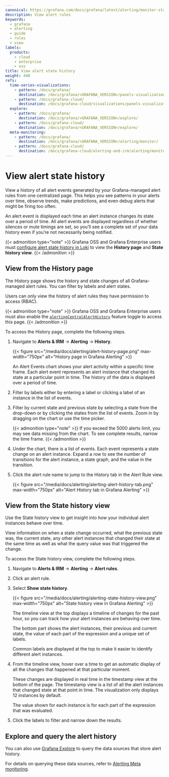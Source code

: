 ```yaml
---
canonical: https://grafana.com/docs/grafana/latest/alerting/monitor-status/view-alert-state-history/
description: View alert rules
keywords:
  - grafana
  - alerting
  - guide
  - rules
  - view
labels:
  products:
    - cloud
    - enterprise
    - oss
title: View alert state history
weight: 440
refs:
  time-series-visualizations:
    - pattern: /docs/grafana/
      destination: /docs/grafana/<GRAFANA_VERSION>/panels-visualizations/visualizations/time-series/
    - pattern: /docs/grafana-cloud/
      destination: /docs/grafana-cloud/visualizations/panels-visualizations/visualizations/time-series/
  explore:
    - pattern: /docs/grafana/
      destination: /docs/grafana/<GRAFANA_VERSION>/explore/
    - pattern: /docs/grafana-cloud/
      destination: /docs/grafana/<GRAFANA_VERSION>/explore/
  meta-monitoring:
    - pattern: /docs/grafana/
      destination: /docs/grafana/<GRAFANA_VERSION>/alerting/monitor/
    - pattern: /docs/grafana-cloud/
      destination: /docs/grafana-cloud/alerting-and-irm/alerting/monitor/
---
```


# View alert state history

View a history of all alert events generated by your Grafana-managed alert rules from one centralized page. This helps you see patterns in your alerts over time, observe trends, make predictions, and even debug alerts that might be firing too often.

An alert event is displayed each time an alert instance changes its state over a period of time. All alert events are displayed regardless of whether silences or mute timings are set, so you’ll see a complete set of your data history even if you’re not necessarily being notified.

{{< admonition type="note" >}}
Grafana OSS and Grafana Enterprise users must [configure alert state history in Loki](/docs/grafana/<GRAFANA_VERSION>/alerting/set-up/configure-alert-state-history/) to view the **History page** and **State history view**.
{{< /admonition >}}

## View from the History page

The History page shows the history and state changes of all Grafana-managed alert rules. You can filter by labels and alert states.

Users can only view the history of alert rules they have permission to access (RBAC).

{{< admonition type="note" >}}
Grafana OSS and Grafana Enterprise users must also enable the [`alertingCentralAlertHistory`](/docs/grafana/<GRAFANA_VERSION>/setup-grafana/configure-grafana/feature-toggles/) feature toggle to access this page.
{{< /admonition >}}

To access the History page, complete the following steps.

1. Navigate to **Alerts & IRM** -> **Alerting** -> **History**.

   {{< figure src="/media/docs/alerting/alert-history-page.png" max-width="750px" alt="History page in Grafana Alerting" >}}

   An Alert Events chart shows your alert activity within a specific time frame. Each alert event represents an alert instance that changed its state at a particular point in time. The history of the data is displayed over a period of time.

2. Filter by labels either by entering a label or clicking a label of an instance in the list of events.
3. Filter by current state and previous state by selecting a state from the drop-down or by clicking the states from the list of events.
   Zoom in by dragging on the chart or use the time picker.

   {{< admonition type="note" >}}
   If you exceed the 5000 alerts limit, you may see data missing from the chart. To see complete results, narrow the time frame.
   {{< /admonition >}}

4. Under the chart, there is a list of events. Each event represents a state change on an alert instance. Expand a row to see the number of transitions for the alert instance, a state graph, and the value in the transition.
5. Click the alert rule name to jump to the History tab in the Alert Rule view.

   {{< figure src="/media/docs/alerting/alerting-alert-history-tab.png" max-width="750px" alt="Alert History tab in Grafana Alerting" >}}

## View from the State history view

Use the State history view to get insight into how your individual alert instances behave over time.

View information on when a state change occurred, what the previous state was, the current state, any other alert instances that changed their state at the same time as well as what the query value was that triggered the change.

To access the State history view, complete the following steps.

1. Navigate to **Alerts & IRM** -> **Alerting** -> **Alert rules**.
1. Click an alert rule.
1. Select **Show state history**.

   {{< figure src="/media/docs/alerting/alerting-state-history-view.png" max-width="750px" alt="State history view in Grafana Alerting" >}}

   The timeline view at the top displays a timeline of changes for the past hour, so you can track how your alert instances are behaving over time.

   The bottom part shows the alert instances, their previous and current state, the value of each part of the expression and a unique set of labels.

   Common labels are displayed at the top to make it easier to identify different alert instances.

1. From the timeline view, hover over a time to get an automatic display of all the changes that happened at that particular moment.

   These changes are displayed in real time in the timestamp view at the bottom of the page. The timestamp view is a list of all the alert instances that changed state at that point in time. The visualization only displays 12 instances by default.

   The value shown for each instance is for each part of the expression that was evaluated.

1. Click the labels to filter and narrow down the results.

## Explore and query the alert history

You can also use [Grafana Explore](ref:explore) to query the data sources that store alert history.

For details on querying these data sources, refer to [Alerting Meta monitoring](ref:meta-monitoring).
